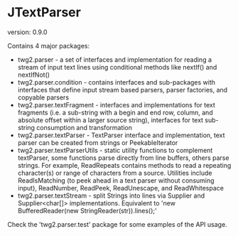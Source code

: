 JTextParser
==============
version: 0.9.0

Contains 4 major packages:
* twg2.parser - a set of interfaces and implementation for reading a stream of input text lines using conditional methods like nextIf() and nextIfNot()
* twg2.parser.condition - contains interfaces and sub-packages with interfaces that define input stream based parsers, parser factories, and copyable parsers
* twg2.parser.textFragment - interfaces and implementations for text fragments (i.e. a sub-string with a begin and end row, column, and absolute offset within a larger source string), interfaces for text sub-string consumption and transformation
* twg2.parser.textParser - TextParser interface and implementation, text parser can be created from strings or PeekableIterator
* twg2.parser.textParserUtils - static utility functions to complement textParser, some functions parse directly from line buffers, others parse strings. For example, ReadRepeats contains methods to read a repeating character(s) or range of characters from a source. Utilities include ReadIsMatching (to peek ahead in a text parser without consuming input), ReadNumber, ReadPeek, ReadUnescape, and ReadWhitespace
* twg2.parser.textStream - split Strings into lines via Supplier<String> and Supplier<char[]> implementations.  Equivalent to 'new BufferedReader(new StringReader(str)).lines();'

Check the 'twg2.parser.test' package for some examples of the API usage.